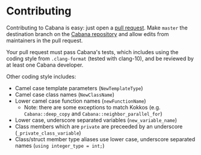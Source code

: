 # Contributing

Contributing to Cabana is easy: just open a [pull
request](https://help.github.com/articles/using-pull-requests/). Make
`master` the destination branch on the [Cabana
repository](https://github.com/ECP-copa/Cabana) and allow edits from
maintainers in the pull request.

Your pull request must pass Cabana's tests, which includes using the coding
style from `.clang-format` (tested with clang-10), and be reviewed by at least
one Cabana developer.

Other coding style includes:
* Camel case template parameters (`NewTemplateType`)
* Camel case class names (`NewClassName`)
* Lower camel case function names (`newFunctionName`)
  * Note: there are some exceptions to match Kokkos (e.g. `Cabana::deep_copy`
    and `Cabana::neighbor_parallel_for`)
* Lower case, underscore separated variables (`new_variable_name`)
* Class members which are `private` are preceeded by an underscore (`_private_class_variable`)
* Class/struct member type aliases use lower case, underscore separated names (`using integer_type = int;`)
